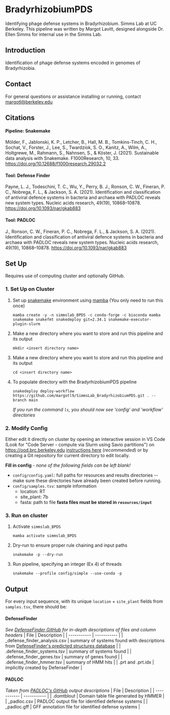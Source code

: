 # BradyrhizobiumPDS
Identifying phage defense systems in Bradyrhizobium. Simms Lab at UC Berkeley. This pipeline was written by Margot Lavitt, designed alongside Dr. Ellen Simms for internal use in the Simms Lab.

## Introduction
Identification of phage defense systems encoded in genomes of Bradyrhizobia. 

## Contact
For general questions or assistance installing or running, contact margotl@berkeley.edu
## Citations
#### Pipeline: Snakemake
Mölder, F., Jablonski, K. P., Letcher, B., Hall, M. B., Tomkins-Tinch, C. H., Sochat, V., Forster, J., Lee, S., Twardziok, S. O., Kanitz, A., Wilm, A., Holtgrewe, M., Rahmann, S., Nahnsen, S., & Köster, J. (2021). Sustainable data analysis with Snakemake. F1000Research, 10, 33. https://doi.org/10.12688/f1000research.29032.2
#### Tool: Defense Finder
Payne, L. J., Todeschini, T. C., Wu, Y., Perry, B. J., Ronson, C. W., Fineran, P. C., Nobrega, F. L., & Jackson, S. A. (2021). Identification and classification of antiviral defence systems in bacteria and archaea with PADLOC reveals new system types. Nucleic acids research, 49(19), 10868–10878. https://doi.org/10.1093/nar/gkab883
#### Tool: PADLOC
J., Ronson, C. W., Fineran, P. C., Nobrega, F. L., & Jackson, S. A. (2021). Identification and classification of antiviral defence systems in bacteria and archaea with PADLOC reveals new system types. Nucleic acids research, 49(19), 10868–10878. https://doi.org/10.1093/nar/gkab883

## Set Up
Requires use of computing cluster and optionally GitHub.
### 1. Set Up on Cluster
1. Set up [snakemake](https://snakemake.readthedocs.io/en/stable/getting_started/installation.html#full-installation) environment using [mamba](https://mamba.readthedocs.io/en/latest/user_guide/mamba.html#mamba) (You only need to run this once)

	```mamba create -y -n simmslab_BPDS -c conda-forge -c bioconda mamba snakemake snakefmt snakedeploy git=2.34.1 snakemake-executor-plugin-slurm```
2. Make a new directory where you want to store and run this pipeline and its output
	
	```mkdir <insert directory name>```
3. Make a new directory where you want to store and run this pipeline and its output

	```cd <insert directory name>```
4. To populate directory with the BradyrhizobiumPDS pipeline

	```snakedeploy deploy-workflow https://github.com/margotl9/SimmsLab_BradyrhizobiumPDS.git . --branch main```
	
	_If you run the command `ls`, you should now see 'config' and 'workflow' directories_

### 2. Modify Config
Either edit it directly on cluster by opening an interactive session in VS Code (Look for "Code Server - compute via Slurm using Savio partitions") on https://ood.brc.berkeley.edu [instructions here](https://docs-research-it.berkeley.edu/services/high-performance-computing/user-guide/ood/#code-server-vs-code) (_recommended_) or by creating a Git repository for current directory to edit locally.

**Fill in config** - _none of the following fields can be left blank!_
* ```config/config.yaml```: full paths for resources and results directories -- make sure these directories have already been created before running.
* ```config/samples.tsv```: sample information 
	* location: RT
	* site_plant: 7b
	* fasta: path to file **fasta files must be stored in `resources/input`**



### 3. Run on cluster
1. Activate `simmslab_BPDS`
	
	```mamba activate simmslab_BPDS```
1. Dry-run to ensure proper rule chaining and input paths
	
	```snakemake -p --dry-run```
3. Run pipeline, specifying an integer (Ex 4) of threads
	
	```snakemake --profile config/simple --use-conda -p```

## Output
For every input sequence, with its unique `location` + `site_plant` fields from `samples.tsv`, there should be:
#### DefenseFinder 
_See [DefenseFinder GitHub](https://github.com/mdmparis/defense-finder?tab=readme-ov-file#outputs) for in-depth descriptions of files and column headers_
| File        | Description |
| ----------- | ----------- |
| _defense_finder_analysis.csv	|	summary of systems found with descriptions from [DefenseFinder's predicted structures database](https://defensefinder.mdmlab.fr/wiki/structure)	|
| .defense_finder_systems.tsv	|	summary of systems found	|
| .defense_finder_genes.tsv		|	summary of genes found	|
| .defense_finder_hmmer.tsv		|	summary of HMM hits	|
| .prt	and .prt.idx			|	implicitly created by DefenseFinder	|

#### PADLOC
_Taken from [PADLOC's GitHub](https://github.com/padlocbio/padloc#output) output descriptions_
| File        | Description |
| ----------- | ----------- |
|	.domtblout		|	Domain table file generated by HMMER	|
|	_padloc.csv		|	PADLOC output file for identified defense systems	|
|	_padloc.gff		|	GFF annotation file for identified defense systems	|
